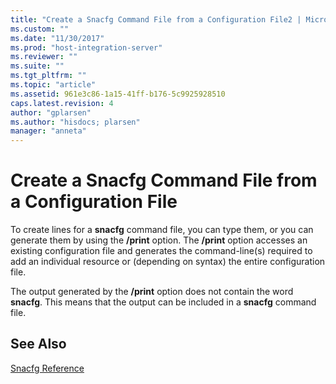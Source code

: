 ```yaml
---
title: "Create a Snacfg Command File from a Configuration File2 | Microsoft Docs"
ms.custom: ""
ms.date: "11/30/2017"
ms.prod: "host-integration-server"
ms.reviewer: ""
ms.suite: ""
ms.tgt_pltfrm: ""
ms.topic: "article"
ms.assetid: 961e3c86-1a15-41ff-b176-5c9925928510
caps.latest.revision: 4
author: "gplarsen"
ms.author: "hisdocs; plarsen"
manager: "anneta"
---
```

# Create a Snacfg Command File from a Configuration File
To create lines for a **snacfg** command file, you can type them, or you can generate them by using the **/print** option. The **/print** option accesses an existing configuration file and generates the command-line(s) required to add an individual resource or (depending on syntax) the entire configuration file.  
  
 The output generated by the **/print** option does not contain the word **snacfg**. This means that the output can be included in a **snacfg** command file.  
  
## See Also  
 [Snacfg Reference](../core/snacfg-reference2.md)